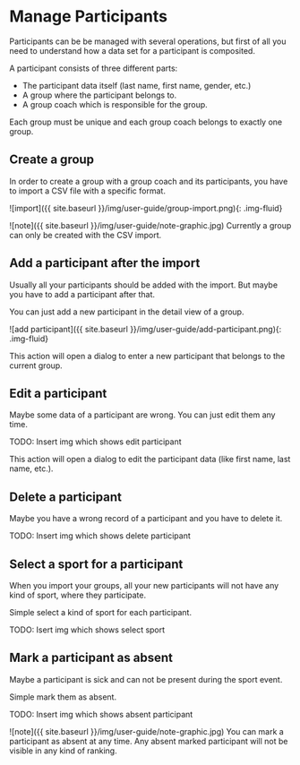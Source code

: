 # Manage Participants

Participants can be be managed with several operations, but first of all
you need to understand how a data set for a participant is composited.

A participant consists of three different parts:
* The participant data itself (last name, first name, gender, etc.)
* A group where the participant belongs to.
* A group coach which is responsible for the group.

Each group must be unique and each group coach belongs to exactly one group.

## Create a group

In order to create a group with a group coach and its participants, you have
to import a CSV file with a specific format.

![import]({{ site.baseurl }}/img/user-guide/group-import.png){: .img-fluid}

![note]({{ site.baseurl }}/img/user-guide/note-graphic.jpg) Currently a group can only be created with the CSV import.

## Add a participant after the import

Usually all your participants should be added with the import. But maybe
you have to add a participant after that.

You can just add a new participant in the detail view of a group.

![add participant]({{ site.baseurl }}/img/user-guide/add-participant.png){: .img-fluid}

This action will open a dialog to enter a new participant that belongs to the current group.

## Edit a participant

Maybe some data of a participant are wrong. You can just edit them any time.

TODO: Insert img which shows edit participant

This action will open a dialog to edit the participant data (like first name, last name, etc.).

## Delete a participant

Maybe you have a wrong record of a participant and you have to delete it.

TODO: Insert img which shows delete participant

## Select a sport for a participant

When you import your groups, all your new participants will not have any kind of sport,
where they participate.

Simple select a kind of sport for each participant.

TODO: Isert img which shows select sport

## Mark a participant as absent

Maybe a participant is sick and can not be present during the sport event.

Simple mark them as absent.

TODO: Insert img which shows absent participant

![note]({{ site.baseurl }}/img/user-guide/note-graphic.jpg) You can mark a participant as absent at any time. Any absent marked participant will not be visible in any kind of ranking.

